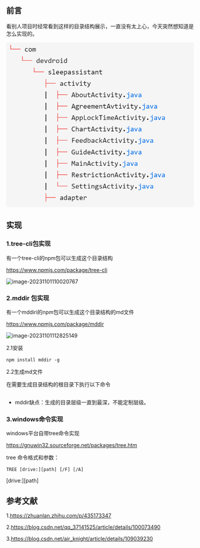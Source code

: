 



## 前言

看别人项目时经常看到这样的目录结构展示，一直没有太上心，今天突然想知道是怎么实现的。

![image-20231101103026441](.\如何生成漂亮的树形项目目录结构\image-20231101103026441.png)



## 实现

### 1.tree-cli包实现

有一个tree-cli的npm包可以生成这个目录结构

https://www.npmjs.com/package/tree-cli

![image-20231101110020767](C:\Users\wusan\Desktop\type-git-notes\如何生成漂亮的树形项目目录结构\image-20231101110020767.png)

### 2.mddir 包实现

有一个mddiri的npm包可以生成这个目录结构的md文件

https://www.npmjs.com/package/mddir

![image-20231101112825149](C:\Users\wusan\Desktop\type-git-notes\如何生成漂亮的树形项目目录结构\image-20231101112825149.png)

2.1安装

```
npm install mddir -g
```

2.2生成md文件

在需要生成目录结构的根目录下执行以下命令

````
````



- mddir缺点：生成的目录层级一直到最深，不能定制层级。



### 3.windows命令实现

windows平台自带tree命令实现

https://gnuwin32.sourceforge.net/packages/tree.htm

tree 命令格式和参数：

```
TREE [drive:][path] [/F] [/A]
```

[drive:][path]



## 参考文献

1.https://zhuanlan.zhihu.com/p/435173347

2.https://blog.csdn.net/qq_37141525/article/details/100073490

3.https://blog.csdn.net/air_knight/article/details/109039230
